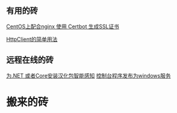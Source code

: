  


## 有用的砖

[CentOS上配合nginx 使用 Certbot 生成SSL证书](centos-nginx-cerbot-ssl.md)

[HttpClient的简单用法](httpclient.md)

## 远程在线的砖

[为.NET 或者Core安装汉化包智能感知](https://blog.csdn.net/sD7O95O/article/details/104454124)
[控制台程序发布为windows服务](https://blog.csdn.net/sD7O95O/article/details/104454124)

# 搬来的砖
